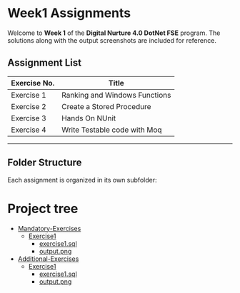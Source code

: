 # Week1 Assignments

Welcome to **Week 1** of the **Digital Nurture 4.0 DotNet FSE** program.
The solutions along with the output screenshots are included for reference.

## Assignment List

| Exercise No. | Title                                      |
|--------------|--------------------------------------------|
| Exercise 1   | Ranking and Windows Functions              |
| Exercise 2   | Create a Stored Procedure                  |
| Exercise 3   | Hands On NUnit                             |
| Exercise 4   | Write Testable code with Moq               | 
---

## Folder Structure

Each assignment is organized in its own subfolder:
# Project tree
 * [Mandatory-Exercises](./Mandatory-Exercises)
   * [Exercise1](./Mandatory-Exercises/Exercise1)
     * [exercise1.sql](./Mandatory-Exercises/Exercise1/exercise1.sql)
     * [output.png](./Mandatory-Exercises/Exercise1/output.png)
 * [Additional-Exercises](./Additional-Exercises)
   * [Exercise1](./Additional-Exercises/Exercise1)
     * [exercise1.sql](./Additional-Exercises/Exercise1/exercise1.sql)
     * [output.png](./Additional-Exercises/Exercise1/output.png)
